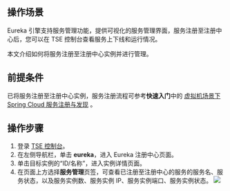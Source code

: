 ## 操作场景

Eureka 引擎支持服务管理功能，提供可视化的服务管理界面，服务注册至注册中心后，您可以在 TSE 控制台查看服务上下线和运行情况。

本文介绍如何将服务注册至注册中心实例并进行管理。

## 前提条件

已将服务注册至注册中心实例，服务注册流程可参考**快速入门**中的 [虚拟机场景下 Spring Cloud 服务注册与发现](https://cloud.tencent.com/document/product/1364/56506) 。

## 操作步骤

1. 登录 [TSE 控制台](https://console.cloud.tencent.com/tse)。
2. 在左侧导航栏，单击 **eureka**，进入 Eureka 注册中心页面。
3. 单击目标实例的“ID/名称”，进入实例详情页面。
4. 在页面上方选择**服务管理**页签，可查看已注册至注册中心的服务的服务名、服务状态，以及服务实例数、服务实例 IP、服务实例端口、服务实例状态。
   ![](https://main.qcloudimg.com/raw/43368b4a90fa23a8cf733de286b4c1d9.png)
